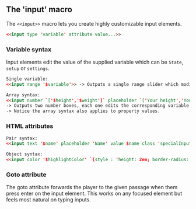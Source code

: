 ## The 'input' macro ##

The `<<input>>` macro lets you create highly customizable input elements.

```html
<<input type 'variable' attribute value...>>
```

### Variable syntax ###

Input elements edit the value of the supplied variable which can be `State`, `setup` or `settings`.

```html
Single variable:
<<input range '$variable'>> -> Outputs a single range slider which modifies '$variable'

Array syntax:
<<input number `['$height','$weight']` placeholder `['Your height','Your weight']`>>
-> Outputs two number boxes, each one edits the corresponding variable.
-> Notice the array syntax also applies to property values.
```

### HTML attributes ###

```html
Pair syntax:
<<input text '$name' placeholder 'Name' value $name class 'specialInput'>>

Object syntax:
<<input color '$highlightColor' `{style : 'height: 2em; border-radius: 1em', id : 'colorSelection'}`>>
```

### Goto attribute ###

The goto attribute forwards the player to the given passage when them press enter on the input element.
This works on any focused element but feels most natural on typing inputs.
